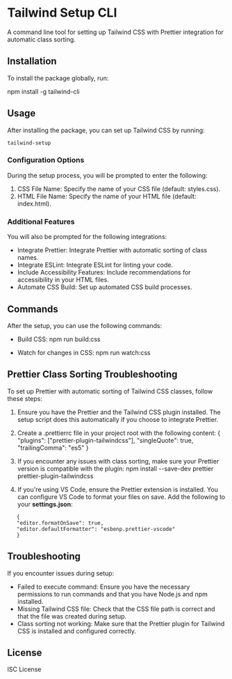 # Tailwind Setup CLI

A command line tool for setting up Tailwind CSS with Prettier integration for automatic class sorting.

## Installation

To install the package globally, run:

npm install -g tailwind-cli

## Usage

After installing the package, you can set up Tailwind CSS by running:

```
tailwind-setup
```

### Configuration Options

During the setup process, you will be prompted to enter the following:

1. CSS File Name: Specify the name of your CSS file (default: styles.css).
2. HTML File Name: Specify the name of your HTML file (default: index.html).

### Additional Features

You will also be prompted for the following integrations:

- Integrate Prettier: Integrate Prettier with automatic sorting of class names.
- Integrate ESLint: Integrate ESLint for linting your code.
- Include Accessibility Features: Include recommendations for accessibility in your HTML files.
- Automate CSS Build: Set up automated CSS build processes.

## Commands

After the setup, you can use the following commands:

- Build CSS:
  npm run build:css

- Watch for changes in CSS:
  npm run watch:css

## Prettier Class Sorting Troubleshooting

To set up Prettier with automatic sorting of Tailwind CSS classes, follow these steps:

1. Ensure you have the Prettier and the Tailwind CSS plugin installed. The setup script does this automatically if you choose to integrate Prettier.

2. Create a .prettierrc file in your project root with the following content:
   {
   "plugins": ["prettier-plugin-tailwindcss"],
   "singleQuote": true,
   "trailingComma": "es5"
   }

3. If you encounter any issues with class sorting, make sure your Prettier version is compatible with the plugin:
   npm install --save-dev prettier prettier-plugin-tailwindcss

4. If you're using VS Code, ensure the Prettier extension is installed. You can configure VS Code to format your files on save. Add the following to your **settings.json**:

```
   {
   "editor.formatOnSave": true,
   "editor.defaultFormatter": "esbenp.prettier-vscode"
   }
```

## Troubleshooting

If you encounter issues during setup:

- Failed to execute command: Ensure you have the necessary permissions to run commands and that you have Node.js and npm installed.
- Missing Tailwind CSS file: Check that the CSS file path is correct and that the file was created during setup.
- Class sorting not working: Make sure that the Prettier plugin for Tailwind CSS is installed and configured correctly.

## License

ISC License
